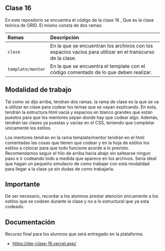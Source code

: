 ## Clase 16

En este repositorio se encuentra el código de la clase 16 , Que es la clase teórica de GRID.
El mismo consta de dos ramas:

| Ramas             | Descripción                                                                                              |
| :---------------- | :------------------------------------------------------------------------------------------------------- |
| `clase`           | En la que se encuentran los archivos con los espacios vacios para utilizar en el transcurso de la clase. |
| `template/mentor` | En la que se encuentra el template con el código comentado de lo que deben realizar.                     |

## Modalidad de trabajo

Tal como se dijo arriba, tendran dos ramas. la rama de clase es la que se va a utilizar en clase para codear los temas que se vayan explicando.
En esta, tendrán la estructura html vacía y espacios en blanco grandes que están puestos para que los mentores sepan donde hay que codear algo. Además, tendrán las clases ya puestas y vacías en el CSS, teniendo que completar únicamente los estilos.

Los mentores tendran en la rama template/mentor tendrán en el html comentadas las cosas que tienen que codear y en la hoja de estilos los estilos a colocar para que todo funcione acorde a lo previsto. Recomendamos seguir el hilo de arriba hacia abajo sin saltearse ningun paso e ir codeando todo a medida que aparece en los archivos.
Sería ideal que hagan un pequeño simulacro de como trabajar con esta modalidad para llegar a la clase ya sin dudas de como trabajarla.

## Importante

De ser necesario, recordar a los alumnos prestar atención únicamente a los estilos que se codeen durante la clase y no a lo estructural que ya esta codeado.

## Documentación

Recurso final para los alumnos que será entregado en la plataforma.

- https://dw-clase-16.vercel.app/
